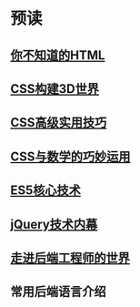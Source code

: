 # 预读

## [你不知道的HTML](./html/README.md)

## [CSS构建3D世界](./CSS3d/README.md)

## [CSS高级实用技巧](./CSS/README.md)

## [CSS与数学的巧妙运用](./CSS_math/README.md)

## [ES5核心技术](./ES5/README.md)

## [jQuery技术内幕](./jQuery/README.md)

## [走进后端工程师的世界](./backend_basis/README.md)

## 常用后端语言介绍